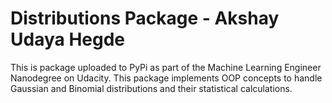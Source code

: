 # Distributions Package - Akshay Udaya Hegde

This is package uploaded to PyPi as part of the Machine Learning Engineer Nanodegree on Udacity. This package implements OOP concepts to handle Gaussian and Binomial distributions and their statistical calculations.